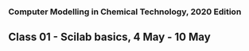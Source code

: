 ### Computer Modelling in Chemical Technology, 2020 Edition

## Class 01 - Scilab basics, 4 May - 10 May


